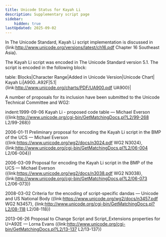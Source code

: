 ```yaml
---
title: Unicode Status for Kayah Li
description: Supplementary script page
sidebar:
    hidden: true
lastUpdated: 2025-09-02
---
```


In The Unicode Standard, Kayah Li script implementation is discussed in {link:http://www.unicode.org/versions/latest/ch16.pdf Chapter 16 Southeast Asia}.

[comment]: # (end of intro)

[comment]: # (start of blocks)

The Kayah Li script was encoded in The Unicode Standard version 5.1. The script is encoded in the following block:

table:
Blocks|Character Range|Added in Unicode Version|Unicode Chart|
Kayah Li|A900..A92F|5.1|{link:http://www.unicode.org/charts/PDF/UA900.pdf UA900}|

[comment]: # (end of blocks)

[comment]: # (start of chars)



[comment]: # (end of chars)

[comment]: # (start of rest)

A number of proposals for its inclusion have been submitted to the Unicode Technical Committee and WG2:

indent:1999-09-06 Kayah Li - proposed code table — Michael Everson ({link:http://www.unicode.org/cgi-bin/GetMatchingDocs.pl?L2/99-268 L2/99-268})

2006-01-11 Preliminary proposal for encoding the Kayah Li script in the BMP of the UCS — Michael Everson ({link:https://www.unicode.org/wg2/docs/n3024.pdf WG2 N3024}, {link:http://www.unicode.org/cgi-bin/GetMatchingDocs.pl?L2/06-004 L2/06-004})

2006-03-09  Proposal for encoding the Kayah Li script in the BMP of the UCS — Michael Everson ({link:https://www.unicode.org/wg2/docs/n3038.pdf WG2 N3038}, {link:http://www.unicode.org/cgi-bin/GetMatchingDocs.pl?L2/06-073 L2/06-073})

2008-03-02 Criteria for the encoding of script-specific dandas — Unicode and US National Body ({link:https://www.unicode.org/wg2/docs/n3457.pdf WG2 N3457}, {link:http://www.unicode.org/cgi-bin/GetMatchingDocs.pl?L2/08-118 L2/08-118})

2013-06-26 Proposal to Change Script and Script_Extensions properties for U+A92E — Lorna Evans ({link:http://www.unicode.org/cgi-bin/GetMatchingDocs.pl?L2/13-137 L2/13-137})

